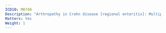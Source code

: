 ```yaml
---
ICD10: M0740
Description: "Arthropathy in Crohn disease [regional enteritis]: Multiple sites"
Matters: Yes
Weight: 1
---
```

